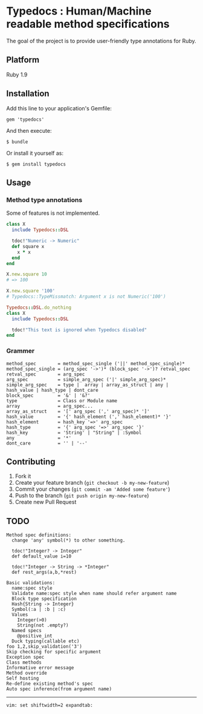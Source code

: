 # Typedocs : Human/Machine readable method specifications

The goal of the project is to provide user-friendly type annotations for Ruby.

## Platform

Ruby 1.9

## Installation

Add this line to your application's Gemfile:

    gem 'typedocs'

And then execute:

    $ bundle

Or install it yourself as:

    $ gem install typedocs

## Usage

### Method type annotations

Some of features is not implemented.

```ruby
class X
  include Typedocs::DSL

  tdoc!"Numeric -> Numeric"
  def square x
    x * x
  end
end

X.new.square 10
# => 100

X.new.square '100'
# Typedocs::TypeMissmatch: Argument x is not Numeric('100')

Typedocs::DSL.do_nothing
class X
  include Typedocs::DSL

  tdoc!"This text is ignored when Typedocs disabled"
end
```

### Grammer

    method_spec        = method_spec_single ('||' method_spec_single)*
    method_spec_single = (arg_spec '->')* (block_spec '->')? retval_spec
    retval_spec        = arg_spec
    arg_spec           = simple_arg_spec ('|' simple_arg_spec)*
    simple_arg_spec    = type |  array | array_as_struct | any | hash_value | hash_type | dont_care
    block_spec         = '&' | '&?'
    type               = Class or Module name
    array              = arg_spec...
    array_as_struct    = '[' arg_spec (',' arg_spec)* ']'
    hash_value         = '{' hash_element (',' hash_element)* '}'
    hash_element       = hash_key '=>' arg_spec
    hash_type          = '{' arg_spec '=>' arg_spec '}'
    hash_key           = 'String' | "String" | :Symbol
    any                = '*'
    dont_care          = '' | '--'

## Contributing

1. Fork it
2. Create your feature branch (`git checkout -b my-new-feature`)
3. Commit your changes (`git commit -am 'Added some feature'`)
4. Push to the branch (`git push origin my-new-feature`)
5. Create new Pull Request

## TODO

    Method spec definitions:
      change 'any' symbol(*) to other something.

      tdoc!"Integer? -> Integer"
      def default_value i=10

      tdoc!"Integer -> String -> *Integer"
      def rest_args(a,b,*rest)

    Basic validations:
      name:spec style
      Validate name:spec style when name should refer argument name
      Block type specification
      Hash{String -> Integer}
      Symbol(:a | :b | :c)
      Values
        Integer(>0)
        String(not .empty?)
      Named specs
        @positive_int
      Duck typing(callable etc)
    foo 1,2,skip_validation('3')
    Skip checking for specific argument
    Exception spec
    Class methods
    Informative error message
    Method override
    Self hosting
    Re-define existing method's spec
    Auto spec inference(from argument name)


* * * * *


    vim: set shiftwidth=2 expandtab:
